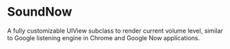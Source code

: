 SoundNow
========

A fully customizable UIView subclass to render current volume level, similar to Google listening engine in Chrome and Google Now applications.
